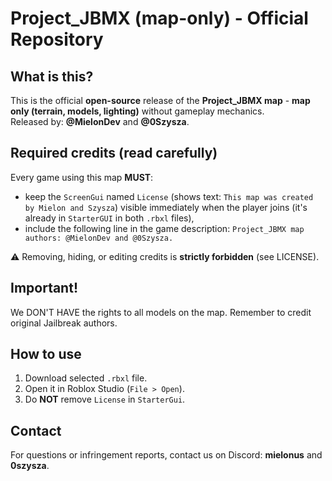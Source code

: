 # Project_JBMX (map-only) - Official Repository

## What is this?
This is the official **open-source** release of the **Project_JBMX map** - **map only (terrain, models, lighting)** without gameplay mechanics.  
Released by: **@MielonDev** and **@0Szysza**.

## Required credits (read carefully)
Every game using this map **MUST**:
- keep the `ScreenGui` named `License` (shows text: `This map was created by Mielon and Szysza`) visible immediately when the player joins (it's already in `StarterGUI` in both `.rbxl` files),
- include the following line in the game description: `Project_JBMX map authors: @MielonDev and @0Szysza.`

⚠️ Removing, hiding, or editing credits is **strictly forbidden** (see LICENSE).

## Important!
We DON'T HAVE the rights to all models on the map. Remember to credit original Jailbreak authors.

## How to use
1. Download selected `.rbxl` file.
2. Open it in Roblox Studio (`File > Open`).
3. Do **NOT** remove `License` in `StarterGui`.

## Contact
For questions or infringement reports, contact us on Discord: **mielonus** and **0szysza**.
